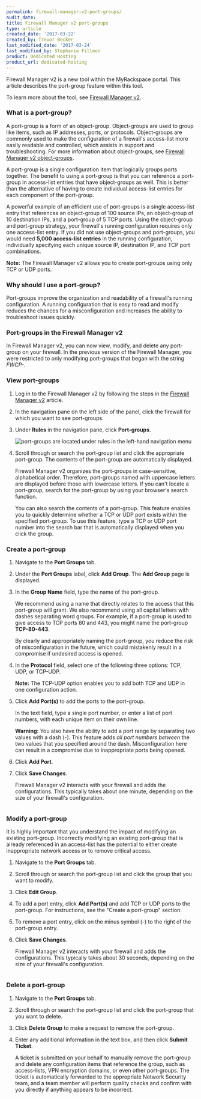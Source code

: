 ```yaml
---
permalink: firewall-manager-v2-port-groups/
audit_date:
title: Firewall Manager v2 port-groups
type: article
created_date: '2017-03-22'
created_by: Trevor Becker
last_modified_date: '2017-03-24'
last_modified_by: Stephanie Fillmon
product: Dedicated Hosting
product_url: dedicated-hosting
---
```


Firewall Manager v2 is a new tool within the MyRackspace portal. This article describes the port-group feature within this tool.

To learn more about the tool, see [Firewall Manager v2](/how-to/firewall-manager-v2).

### What is a port-group?

A port-group is a form of an object-group. Object-groups are used to group like items, such as IP addresses, ports, or protocols. Object-groups are commonly used to make the configuration of a firewall's access-list more easily readable and controlled, which assists in support and troubleshooting. For more information about object-groups, see [Firewall Manager v2 object-groups](/how-to/firewall-manager-v2-object-groups).

A port-group is a single configuration item that logically groups ports together. The benefit to using a port-group is that you can reference a port-group in access-list entries that have object-groups as well. This is better than the alternative of having to create individual access-list entries for each component of the port-group.

A powerful example of an efficient use of port-groups is a single access-list entry that references an object-group of 100 source IPs, an object-group of 10 destination IPs, and a port-group of 5 TCP ports. Using the object-group and port-group strategy, your firewall's running configuration requires only one access-list entry. If you did not use object-groups and port-groups, you would need **5,000 access-list entries** in the running configuration, individually specifying each unique source IP, destination IP, and TCP port combinations.

**Note:** The Firewall Manager v2 allows you to create port-groups using only TCP or UDP ports.

### Why should I use a port-group?

Port-groups improve the organization and readability of a firewall's running configuration. A running configuration that is easy to read and modify reduces the chances for a misconfiguration and increases the ability to troubleshoot issues quickly.

### Port-groups in the Firewall Manager v2

In Firewall Manager v2, you can now view, modify, and delete any port-group on your firewall. In the previous version of the Firewall Manager, you were restricted to only modifying port-groups that began with the string *FWCP-*.

### View port-groups

1. Log in to the Firewall Manager v2 by following the steps in the [Firewall Manager v2](/how-to/firewall-manager-v2) article.

2. In the navigation pane on the left side of the panel, click the firewall for which you want to see port-groups.

3. Under **Rules** in the navigation pane, click **Port-groups**.

   <img src="{% asset_path dedicated-hosting/firewall-manager-v2-port-groups/FWCPv2-port-group.png %}" alt="port-groups are located under rules in the left-hand navigation menu" />

4. Scroll through or search the port-group list and click the appropriate port-group. The contents of the port-group are automatically displayed.

   Firewall Manager v2 organizes the port-groups in case-sensitive, alphabetical order. Therefore, port-groups named with uppercase letters are displayed before those with lowercase letters. If you can't locate a port-group, search for the port-group by using your browser's search function.

   You can also search the contents of a port-group. This feature enables you to quickly determine whether a TCP or UDP port exists within the specified port-group. To use this feature, type a TCP or UDP port number into the search bar that is automatically displayed when you click the group.

### Create a port-group

1. Navigate to the **Port Groups** tab.

2. Under the **Port Groups** label, click **Add Group**. The **Add Group** page is displayed.

3. In the **Group Name** field, type the name of the port-group.

   We recommend using a name that directly relates to the access that this port-group will grant. We also recommend using all capital letters with dashes separating word groups. For example, if a port-group is used to give access to TCP ports 80 and 443, you might name the port-group **TCP-80-443**.

   By clearly and appropriately naming the port-group, you reduce the risk of misconfiguration in the future, which could mistakenly result in a compromise if undesired access is opened.

4. In the **Protocol** field, select one of the following three options: TCP, UDP, or TCP-UDP.

   **Note:** The TCP-UDP option enables you to add both TCP and UDP in one configuration action.

5. Click **Add Port(s)** to add the ports to the port-group.

    In the text field, type a single port number, or enter a list of port numbers, with each unique item on their own line.

    **Warning:** You also have the ability to add a port range by separating two values with a dash (-). This feature  adds *all port numbers between* the two values that you specified around the dash. Misconfiguration here can result in a compromise due to inappropriate ports being opened.

6. Click **Add Port**.  

7. Click **Save Changes**.

   Firewall Manager v2 interacts with your firewall and adds the configurations. This typically takes about one minute, depending on the size of your firewall's configuration.

<img src="{% asset_path dedicated-hosting/firewall-manager-v2-port-groups/FWCPv2-add-port-group.png %}" alt="" />

### Modify a port-group

It is highly important that you understand the impact of modifying an existing port-group. Incorrectly modifying an existing port-group that is already referenced in an access-list has the potential to either create inappropriate network access or to remove critical access.

1. Navigate to the **Port Groups** tab.

2. Scroll through or search the port-group list and click the group that you want to modify.

3. Click **Edit Group**.

4. To add a port entry, click **Add Port(s)** and add TCP or UDP ports to the port-group. For instructions, see the "Create a port-group" section.

5. To remove a port entry, click on the minus symbol (-) to the right of the port-group entry.

6. Click **Save Changes**.

   Firewall Manager v2 interacts with your firewall and adds the configurations. This typically takes about 30 seconds, depending on the size of your firewall's configuration.

<img src="{% asset_path dedicated-hosting/firewall-manager-v2-port-groups/FWCPv2-modify-port-group.png %}" alt="" />

### Delete a port-group

1. Navigate to the **Port Groups** tab.

2. Scroll through or search the port-group list and click the port-group that you want to delete.

3. Click **Delete Group** to make a request to remove the port-group.

4. Enter any additional information in the text box, and then click **Submit Ticket**.

   A ticket is submitted on your behalf to manually remove the port-group and delete any configuration items that reference the group, such as access-lists, VPN encryption domains, or even other port-groups. The ticket is automatically forwarded to the appropriate Network Security team, and a team member will perform quality checks and confirm with you directly if anything appears to be incorrect.

<img src="{% asset_path dedicated-hosting/firewall-manager-v2-port-groups/FWCPv2-delete-port-group.png %}" alt="" />
